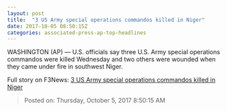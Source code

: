 ```yaml
---
layout: post
title:  "3 US Army special operations commandos killed in Niger"
date: 2017-10-05 08:50:15Z
categories: associated-press-ap-top-headlines
---
```


WASHINGTON (AP) — U.S. officials say three U.S. Army special operations commandos were killed Wednesday and two others were wounded when they came under fire in southwest Niger.


Full story on F3News: [3 US Army special operations commandos killed in Niger](http://www.f3nws.com/n/2ajzrC)

> Posted on: Thursday, October 5, 2017 8:50:15 AM
